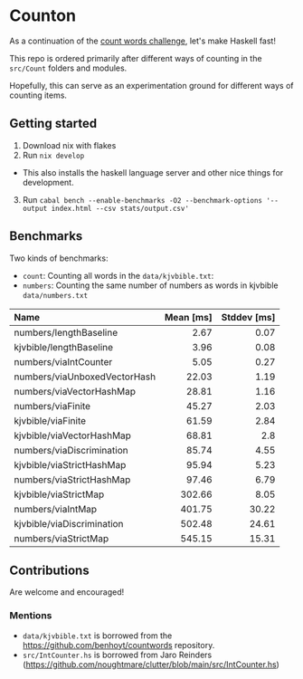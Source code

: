 # Counton

As a continuation of the [count words challenge](https://benhoyt.com/writings/count-words/), let's make Haskell
fast!

This repo is ordered primarily after different ways of counting in the `src/Count` folders
and modules. 

Hopefully, this can serve as an experimentation ground for different ways of counting items.

## Getting started 

1. Download nix with flakes
2. Run `nix develop`
  - This also installs the haskell language server and other nice things for development.
3. Run `cabal bench --enable-benchmarks -O2 --benchmark-options '--output index.html --csv stats/output.csv'`

## Benchmarks

Two kinds of benchmarks:

- `count`: Counting all words in the `data/kjvbible.txt`:
- `numbers`: Counting the same number of numbers as words in kjvbible `data/numbers.txt`

| Name                         |   Mean [ms] |   Stddev [ms] |
|:-----------------------------|------------:|--------------:|
| numbers/lengthBaseline       |        2.67 |          0.07 |
| kjvbible/lengthBaseline      |        3.96 |          0.08 |
| numbers/viaIntCounter        |        5.05 |          0.27 |
| numbers/viaUnboxedVectorHash |       22.03 |          1.19 |
| numbers/viaVectorHashMap     |       28.81 |          1.16 |
| numbers/viaFinite            |       45.27 |          2.03 |
| kjvbible/viaFinite           |       61.59 |          2.84 |
| kjvbible/viaVectorHashMap    |       68.81 |          2.8  |
| numbers/viaDiscrimination    |       85.74 |          4.55 |
| kjvbible/viaStrictHashMap    |       95.94 |          5.23 |
| numbers/viaStrictHashMap     |       97.46 |          6.79 |
| kjvbible/viaStrictMap        |      302.66 |          8.05 |
| numbers/viaIntMap            |      401.75 |         30.22 |
| kjvbible/viaDiscrimination   |      502.48 |         24.61 |
| numbers/viaStrictMap         |      545.15 |         15.31 |


## Contributions

Are welcome and encouraged!

### Mentions

- `data/kjvbible.txt` is borrowed from the https://github.com/benhoyt/countwords repository.
- `src/IntCounter.hs` is borrowed from Jaro Reinders (https://github.com/noughtmare/clutter/blob/main/src/IntCounter.hs)
